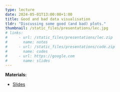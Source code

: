 ```yaml
---
type: lecture
date: 2024-05-01T13:00:00+1:00
title: Good and bad data visualisation
tldr: "Discussing some good (and bad) plots."
thumbnail: /static_files/presentations/lec.jpg
# links:
#     - url: /static_files/presentations/lec.zip
#       name: notes
#     - url: /static_files/presentations/code.zip
#       name: codes
#     - url: https://google.com
#       name: slides
---
```

**Materials:**

- [Slides](https://github.com/ku-dviz/2023/blob/main/Lectures/Lectures/Day1/day1_part3_vizwtf.pptx)
